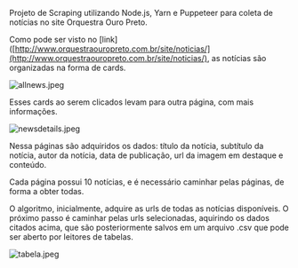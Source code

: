 Projeto de Scraping utilizando Node.js, Yarn e Puppeteer para coleta de notícias no site Orquestra Ouro Preto. 

Como pode ser visto no [link]([http://www.orquestraouropreto.com.br/site/noticias/](http://www.orquestraouropreto.com.br/site/noticias/), as notícias são organizadas na forma de cards.



![allnews.jpeg](C:\Users\kodag\AppData\Roaming\marktext\images\1d8951614a3dce4994ce3b0733b5a512e6b66529.jpeg)



Esses cards ao serem clicados levam para outra página, com mais informações. 



![newsdetails.jpeg](C:\Users\kodag\AppData\Roaming\marktext\images\929a5633e8a4b3d4218aacf4b663a70b1bf5ea06.jpeg)



Nessa páginas são adquiridos os dados: título da notícia, subtítulo da notícia, autor da notícia, data de publicação, url da imagem em destaque e conteúdo.



Cada página possui 10 notícias, e é necessário caminhar pelas páginas, de forma a obter todas. 



O algoritmo, inicialmente, adquire as urls de todas as notícias disponíveis. O próximo passo é caminhar pelas urls selecionadas, aquirindo os dados citados acima, que são posteriormente salvos em um arquivo .csv que pode ser aberto por leitores de tabelas.



![tabela.jpeg](C:\Users\kodag\AppData\Roaming\marktext\images\5e28d6fc421f2938e0b6a589bf01fa2f55def540.jpeg)



